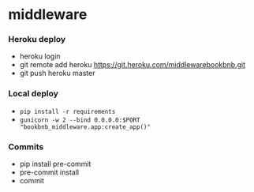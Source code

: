 # middleware

### Heroku deploy

- heroku login
- git remote add heroku https://git.heroku.com/middlewarebookbnb.git
- git push heroku master

### Local deploy

- `pip install -r requirements`
- `gunicorn -w 2 --bind 0.0.0.0:$PORT "bookbnb_middleware.app:create_app()"`

### Commits

- pip install pre-commit
- pre-commit install
- commit

